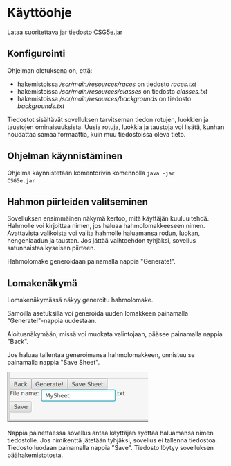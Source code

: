 # Käyttöohje

Lataa suoritettava jar tiedosto [CSG5e.jar](https://github.com/anninmal/ot-harjoitustyo/releases/tag/loppupalautus)

## Konfigurointi

Ohjelman oletuksena on, että:
- hakemistoissa */scr/main/resources/races* on tiedosto *races.txt*
- hakemistoissa */scr/main/resources/classes* on tiedosto *classes.txt*
- hakemistoissa */scr/main/resources/backgrounds* on tiedosto *backgrounds.txt*

Tiedostot sisältävät sovelluksen tarvitseman tiedon rotujen, luokkien ja taustojen ominaisuuksista. Uusia rotuja, luokkia ja taustoja voi lisätä, kunhan noudattaa samaa formaattia, kuin muu tiedostoissa oleva tieto.

## Ohjelman käynnistäminen

Ohjelma käynnistetään komentorivin komennolla <code>java -jar CSG5e.jar</code>

## Hahmon piirteiden valitseminen

Sovelluksen ensimmäinen näkymä kertoo, mitä käyttäjän kuuluu tehdä.
Hahmolle voi kirjoittaa nimen, jos haluaa hahmolomakkeeseen nimen.
Avattavista valikoista voi valita hahmolle haluamansa rodun, luokan, hengenlaadun ja taustan.
Jos jättää vaihtoehdon tyhjäksi, sovellus satunnaistaa kyseisen piirteen.

Hahmolomake generoidaan painamalla nappia "Generate!".

## Lomakenäkymä

Lomakenäkymässä näkyy generoitu hahmolomake.

Samoilla asetuksilla voi generoida uuden lomakkeen painamalla "Generate!"-nappia uudestaan.

Aloitusnäkymään, missä voi muokata valintojaan, pääsee painamalla nappia "Back".

Jos haluaa tallentaa generoimansa hahmolomakkeen, onnistuu se painamalla nappia "Save Sheet".

<img src="https://github.com/anninmal/ot-harjoitustyo/blob/master/dokumentaatio/kuvat/savesheet.png">

Nappia painettaessa sovellus antaa käyttäjän syöttää haluamansa nimen tiedostolle. Jos nimikenttä jätetään tyhjäksi, sovellus ei tallenna tiedostoa. Tiedosto luodaan painamalla nappia "Save". Tiedosto löytyy sovelluksen päähakemistotosta.
